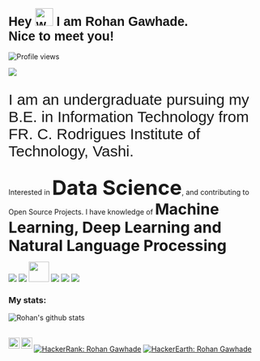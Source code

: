 <link href="https://fonts.googleapis.com/css2?family=Heebo:wght@500&display=swap" rel="stylesheet">

<h1  style="font-family: 'Heebo', sans-serif; font-size: 25px;">Hey <img alt="wave" src="https://emojis.slackmojis.com/emojis/images/1588177020/8809/wave_hello.gif?1588177020" width="35"> I am Rohan Gawhade.<br> Nice to meet you!</h1>

![Profile views](https://komarev.com/ghpvc/?username=rohangawhade)

![](giphy.gif)

<p style="font-family: 'Heebo', sans-serif; font-size: 30px;">I am an undergraduate pursuing my B.E. in Information Technology from FR. C. Rodrigues Institute of Technology, Vashi.</p> <p>Interested in <b style="font-size: 40px;">Data Science</b>, and contributing to Open Source Projects. I have knowledge of <b style="font-size: 30px;">Machine Learning, Deep Learning and Natural Language Processing</b></p>

<p>
   <a><img src="https://img.icons8.com/color/48/000000/python.png"/></a>
   <a><img src="https://img.icons8.com/color/48/000000/java-coffee-cup-logo.png"></a>
    <a><img src="https://www.r-project.org/logo/Rlogo.png" width="40" height="40"></a>
   <a><img src="https://img.icons8.com/color/48/000000/html-5.png"/></a>
   <a><img src="https://img.icons8.com/color/48/000000/css3.png"/></a>
    <a><img src="https://img.icons8.com/color/48/000000/javascript.png"/></a>
</p>

<h3>My stats:</h3>

![Rohan's github stats](https://github-readme-stats.vercel.app/api?username=rohangawhade&show_icons=true&count_private=true&theme=tokyonight)


<br>
<a href="https://www.linkedin.com/in/rohan-gawhade-6a676619a/">
  <img align="left" alt="Rohan Gawhade's LinkedIn" width="22px" src="https://cdn.jsdelivr.net/npm/simple-icons@v3/icons/linkedin.svg" />
</a>

<a href="https://instagram.com/rohan_gawhade?igshid=1od0k111z7zhb/">
  <img align="left" alt="Rohan Gawhade's Instagram" width="22px" src="https://cdn.jsdelivr.net/npm/simple-icons@v3/icons/instagram.svg" />
</a>

[![HackerRank: Rohan Gawhade](https://img.shields.io/badge/HackerRank-Rohan%20Gawhade-brightgreen)](https://www.hackerrank.com/gawhaderohan)
[![HackerEarth: Rohan Gawhade](https://img.shields.io/badge/HackerEarth-Rohan%20Gawhade-blue)](https://www.hackerearth.com/@rohan1959)
